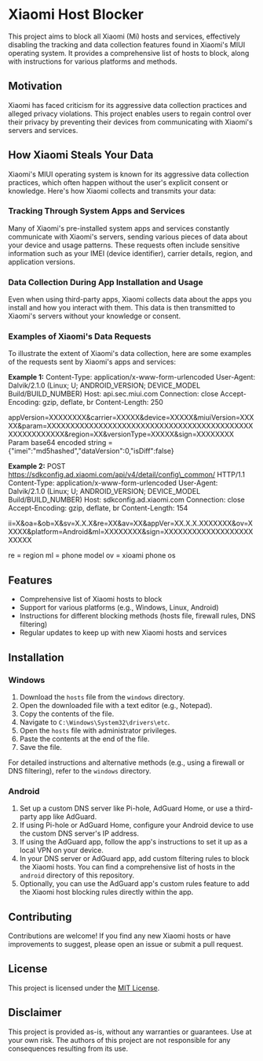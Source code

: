 # Xiaomi Host Blocker

This project aims to block all Xiaomi (Mi) hosts and services, effectively disabling the tracking and data collection features found in Xiaomi's MIUI operating system. It provides a comprehensive list of hosts to block, along with instructions for various platforms and methods.

## Motivation

Xiaomi has faced criticism for its aggressive data collection practices and alleged privacy violations. This project enables users to regain control over their privacy by preventing their devices from communicating with Xiaomi's servers and services.

## How Xiaomi Steals Your Data

Xiaomi's MIUI operating system is known for its aggressive data collection practices, which often happen without the user's explicit consent or knowledge. Here's how Xiaomi collects and transmits your data:

### Tracking Through System Apps and Services

Many of Xiaomi's pre-installed system apps and services constantly communicate with Xiaomi's servers, sending various pieces of data about your device and usage patterns. These requests often include sensitive information such as your IMEI (device identifier), carrier details, region, and application versions.

### Data Collection During App Installation and Usage

Even when using third-party apps, Xiaomi collects data about the apps you install and how you interact with them. This data is then transmitted to Xiaomi's servers without your knowledge or consent.

### Examples of Xiaomi's Data Requests

To illustrate the extent of Xiaomi's data collection, here are some examples of the requests sent by Xiaomi's apps and services:

**Example 1:**
Content-Type: application/x-www-form-urlencoded
User-Agent: Dalvik/2.1.0 (Linux; U; ANDROID_VERSION; DEVICE_MODEL Build/BUILD_NUMBER)
Host: api.sec.miui.com
Connection: close
Accept-Encoding: gzip, deflate, br
Content-Length: 250

appVersion=XXXXXXXX&carrier=XXXXX&device=XXXXX&miuiVersion=XXXXX&param=XXXXXXXXXXXXXXXXXXXXXXXXXXXXXXXXXXXXXXXXXXXXXXXXXXXXXXXX&region=XX&versionType=XXXXX&sign=XXXXXXXX
Param base64 encoded string = {"imei":"md5hashed","dataVersion":0,"isDiff":false}

**Example 2:**
POST https://sdkconfig.ad.xiaomi.com/api/v4/detail/config\_common/ HTTP/1.1
Content-Type: application/x-www-form-urlencoded
User-Agent: Dalvik/2.1.0 (Linux; U; ANDROID_VERSION; DEVICE_MODEL Build/BUILD_NUMBER)
Host: sdkconfig.ad.xiaomi.com
Connection: close
Accept-Encoding: gzip, deflate, br
Content-Length: 154

ii=X&oa=&ob=X&sv=X.X.X&re=XX&av=XX&appVer=XX.X.X.XXXXXXX&ov=XXXXX&platform=Android&ml=XXXXXXXX&sign=XXXXXXXXXXXXXXXXXXXXXXXX

re = region
ml = phone model
ov = xioami phone os

## Features

- Comprehensive list of Xiaomi hosts to block
- Support for various platforms (e.g., Windows, Linux, Android)
- Instructions for different blocking methods (hosts file, firewall rules, DNS filtering)
- Regular updates to keep up with new Xiaomi hosts and services

## Installation

### Windows

1. Download the `hosts` file from the `windows` directory.
2. Open the downloaded file with a text editor (e.g., Notepad).
3. Copy the contents of the file.
4. Navigate to `C:\Windows\System32\drivers\etc`.
5. Open the `hosts` file with administrator privileges.
6. Paste the contents at the end of the file.
7. Save the file.

For detailed instructions and alternative methods (e.g., using a firewall or DNS filtering), refer to the `windows` directory.

### Android

1. Set up a custom DNS server like Pi-hole, AdGuard Home, or use a third-party app like AdGuard.
2. If using Pi-hole or AdGuard Home, configure your Android device to use the custom DNS server's IP address.
3. If using the AdGuard app, follow the app's instructions to set it up as a local VPN on your device.
4. In your DNS server or AdGuard app, add custom filtering rules to block the Xiaomi hosts. You can find a comprehensive list of hosts in the `android` directory of this repository.
5. Optionally, you can use the AdGuard app's custom rules feature to add the Xiaomi host blocking rules directly within the app.

## Contributing

Contributions are welcome! If you find any new Xiaomi hosts or have improvements to suggest, please open an issue or submit a pull request.

## License

This project is licensed under the [MIT License](LICENSE).

## Disclaimer

This project is provided as-is, without any warranties or guarantees. Use at your own risk. The authors of this project are not responsible for any consequences resulting from its use.
